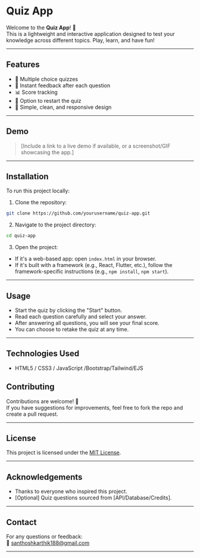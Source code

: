 
# Quiz App

Welcome to the **Quiz App**! 🎯  
This is a lightweight and interactive application designed to test your knowledge across different topics. Play, learn, and have fun!

---

## Features

- 🧠 Multiple choice quizzes
- 📝 Instant feedback after each question
- 📊 Score tracking
- 🔄 Option to restart the quiz
- 🎨 Simple, clean, and responsive design

---

## Demo

> [Include a link to a live demo if available, or a screenshot/GIF showcasing the app.]

---

## Installation

To run this project locally:

1. Clone the repository:

```bash
git clone https://github.com/yourusername/quiz-app.git
```

2. Navigate to the project directory:

```bash
cd quiz-app
```

3. Open the project:

- If it's a web-based app: open `index.html` in your browser.
- If it's built with a framework (e.g., React, Flutter, etc.), follow the framework-specific instructions (e.g., `npm install`, `npm start`).

---

## Usage

- Start the quiz by clicking the "Start" button.
- Read each question carefully and select your answer.
- After answering all questions, you will see your final score.
- You can choose to retake the quiz at any time.

---

## Technologies Used

- HTML5 / CSS3 / JavaScript /Bootstrap/Tailwind/EJS 



## Contributing

Contributions are welcome! 🌟  
If you have suggestions for improvements, feel free to fork the repo and create a pull request.

---

## License

This project is licensed under the [MIT License](LICENSE).

---

## Acknowledgements

- Thanks to everyone who inspired this project.
- [Optional] Quiz questions sourced from [API/Database/Credits].

---

## Contact

For any questions or feedback:  
📧 santhoshkarthik188@gmail.com

---

